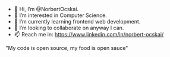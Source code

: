 - 👋 Hi, I’m @NorbertOcskai.
- 👀 I’m interested in Computer Science.
- 🌱 I’m currently learning frontend web development.
- 💞️ I’m looking to collaborate on anyway I can.
- 📫 Reach me in: https://www.linkedin.com/in/norbert-ocskai/

"My code is open source, my food is open sauce"

<!---
NorbertOcskai/NorbertOcskai is a ✨ special ✨ repository because its `README.md` (this file) appears on your GitHub profile.
You can click the Preview link to take a look at your changes.
--->
